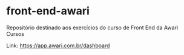 # front-end-awari

Repositório destinado aos exercícios do curso de Front End da Awari Cursos

Link: https://app.awari.com.br/dashboard